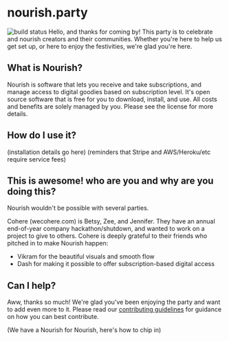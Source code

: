 # nourish.party
![build status](https://travis-ci.org/wecohere/nourish.party.svg?branch=primary)
Hello, and thanks for coming by!  This party is to celebrate and nourish creators and their communities.  Whether you're here to help us get set up, or here to enjoy the festivities, we're glad you're here.

## What is Nourish?
Nourish is software that lets you receive and take subscriptions, and manage access to digital goodies based on subscription level.  It's open source software that is free for you to download, install, and use.  All costs and benefits are solely managed by you.  Please see the license for more details.

## How do I use it?
(installation details go here)
(reminders that Stripe and AWS/Heroku/etc require service fees)

## This is awesome! who are you and why are you doing this?
Nourish wouldn't be possible with several parties.

Cohere (wecohere.com) is Betsy, Zee, and Jennifer.  They have an annual end-of-year company hackathon/shutdown, and wanted to work on a project to give to others.  Cohere is deeply grateful to their friends who pitched in to make Nourish happen:

* Vikram for the beautiful visuals and smooth flow
* Dash for making it possible to offer subscription-based digital access

## Can I help?
Aww, thanks so much!  We're glad you've been enjoying the party and want to add even more to it. Please read our [contributing guidelines](./CONTRIBUTING.md) for guidance on how you can best contribute.

(We have a Nourish for Nourish, here's how to chip in)
